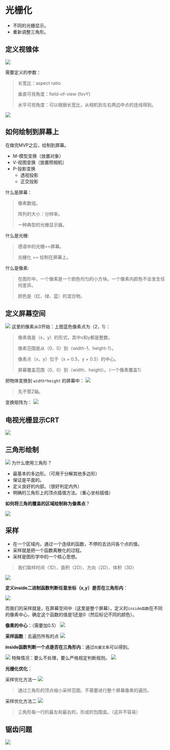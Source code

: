 # 光栅化

- 不同的光栅显示。
- 重新调整三角形。

## 定义视锥体

![](./images/3DVisualization_graphics_3_1.png)

需要定义的参数：
> 长宽比：aspect ratio
>
> 垂直可视角度：field-of-view (fovY)
>
> 水平可视角度：可以根据长宽比，从相机到左右两边中点的连线得到。

![](./images/3DVisualization_graphics_3_2.png)



## 如何绘制到屏幕上

在做完MVP之后，绘制到屏幕。
- M-模型变换（放置对象）
- V-视图变换（放置照相机）
- P-投影变换
  - 透视投影
  - 正交投影

什么是屏幕：
> 像素数组。
> 
> 阵列的大小：分辨率。
> 
> 一种典型的光栅显示器。

什么是光栅:
> 德语中的光栅==屏幕。
> 
> 光栅化 == 绘制在屏幕上。

什么是像素:
> 在图形中，一个像素是一个颜色均匀的小方块。一个像素内颜色不会发生任何差异。
>
> 颜色是（红、绿、蓝）的混合物。


## 定义屏幕空间
![](./images/3DVisualization_graphics_3_3.png)
这里的像素从0开始：上图蓝色像素点为（2，1）：
> 像素值是（x，y）的形式，其中x和y都是整数。
>
> 像素范围是从（0、0）到（width-1、height-1）。
>
> 像素点（x，y）位于（x + 0.5，y + 0.5）的中心。
>
> 屏幕覆盖范围（0、0）到（width、height）。（一个像素覆盖1）


把物体变换到 `width*height` 的屏幕中：
![](./images/3DVisualization_graphics_3_4.png)
> 先不管Z轴。

变换矩阵为：
![](./images/3DVisualization_graphics_3_5.png)


## 电视光栅显示CRT

![](./images/3DVisualization_graphics_3_6.png)


## 三角形绘制
![](./images/3DVisualization_graphics_3_7.png)
为什么使用三角形？
- 最基本的多边形。（可用于分解其他多边形）
- 保证是平面的。
- 定义良好的内部。（很好判定内外）
- 明确的三角形上的顶点插值方法。（重心坐标插值）

**如何将三角的覆盖的区域绘制称为像素点**？

![](./images/3DVisualization_graphics_3_8.png)


## 采样
- 在一个区域内，通过一个连续的函数，不停的去访问各个点的值。
- 采样就是把一个函数离散化的过程。
- 采样是图形学中的一个核心思想。
> 我们取样时间（1D）、面积（2D）、方向（2D）、体积（3D）

![](./images/3DVisualization_graphics_3_9.png)


**定义inside二进制函数判断任意坐标（x,y）是否在三角形内**：

![](./images/3DVisualization_graphics_3_10.png)

而我们的采样就是，在屏幕空间中（这里是整个屏幕），定义的`inside函数`在不同的像素中心，确定这个函数的值是1还是0（然后标记不同的颜色）。

**像素的中心**：（需要加0.5）
![](./images/3DVisualization_graphics_3_12.png)

**采样函数**：去遍历所有的点
![](./images/3DVisualization_graphics_3_11.png)


**inside函数判断一个点是否在三角形内**：通过`向量叉乘`可以得到。

![](./images/3DVisualization_graphics_3_13.png)
特殊情况：要么不处理，要么严格规定判断规则。
![](./images/3DVisualization_graphics_3_14.png)

**光栅化优化**：

采样优化方法一
![](./images/3DVisualization_graphics_3_15.png)
> 通过三角形的顶点缩小采样范围。不需要进行整个屏幕像素的遍历。

采样优化方法二
![](./images/3DVisualization_graphics_3_16.png)
> 三角形每一行的最左和最右的，形成的包围盒。（这并不容易）


## 锯齿问题
![](./images/3DVisualization_graphics_3_17.png)